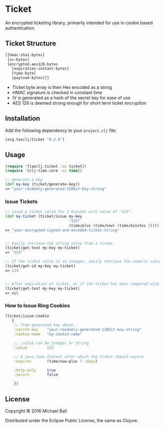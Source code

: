 # Ticket

An encrypted ticketing library, primarily intended for use in cookie based authentication.


## Ticket Structure

```clojure
[[hmac-sha1-bytes]
 [iv-bytes]
 [encrypted-aes128-bytes
   [expiration-instant-bytes]
   [type-byte]
   [payload-bytes]]]
```

- Ticket byte array is then Hex encoded as a string
- HMAC signature is checked in constant time
- IV is generated as a hash of the secret key for ease of use
- AES 128 is deemed strong enough for short term ticket encryption


## Installation

Add the following dependency to your `project.clj` file:

```clojure
[org.taoclj/ticket "0.2.0"]
```



## Usage

```clojure
(require '[taoclj.ticket :as ticket])
(require '[clj-time.core :as time])

;; generate a key
(def my-key (ticket/generate-key))
=> "your-randomly-generated-128bit-key-string"


```

### Issue Tickets
```clojure
;; issue a ticket valid for 2 minutes with value of "123".
(def my-ticket (ticket/issue my-key
                             "123"
                             (time/plus (time/now) (time/minutes 2))))
=> "your-encrypted-signed-and-encoded-ticket-string"


;; Easily retrieve the string value from a ticket.
(ticket/get-text my-key my-ticket)
=> "123"

;; If the ticket value is an integer, easily retrieve the numeric value.
(ticket/get-id my-key my-ticket)
=> 123


;; After expiration of ticket, or if the ticket has been tampered with...
(ticket/get-text my-key my-ticket)
=> nil

```


### How to Issue Ring Cookies

```clojure
(ticket/issue-cookie
   {
    ;; from generated key above..
    :secret-key    "your-randomly-generated-128bit-key-string"
    :cookie-name   "my-cookie-name"

    ;; :value can be integer or string
    :value         123

    ;; A java.time.Instant after which the ticket should expire
    :expires       (time/now-plus 7 :days)

    :http-only     true
    :secure        false

    })
```


## License

Copyright © 2016 Michael Ball

Distributed under the Eclipse Public License, the same as Clojure.
